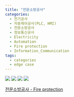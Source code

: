 ```yaml
---
title: "전문소방공사"
categories:
  - 전기공사
  - 자동제어공사(PLC, HMI)
  - 전문소방공사
  - 정보통신공사
  - Electricity
  - Automation
  - Fire protection
  - Information_Communication
tags:
  - categories
  - edge case
---
```


<img src="https://seastory.github.io/YYtech/assets/images/C_00.jpg">

<img src="https://seastory.github.io/YYtech/assets/images/C_01.jpg">

<img src="https://seastory.github.io/YYtech/assets/images/C_02.jpg">

<img src="https://seastory.github.io/YYtech/assets/images/C_03.jpg">

<a href="https://blog.naver.com/PostList.nhn?blogId=seastory9&from=postList&categoryNo=195"> 전문소방공사 - Fire protection
